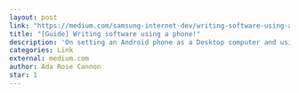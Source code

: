 ```yaml
---
layout: post
link: "https://medium.com/samsung-internet-dev/writing-software-using-a-phone-e71976f1f18d"
title: "[Guide] Writing software using a phone!"
description: 'On setting an Android phone as a Desktop computer and using it for Web Development.'
categories: Link
external: medium.com
author: Ada Rose Cannon
star: 1
---
```

